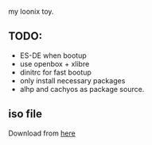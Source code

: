 my loonix toy.

## TODO:

- ES-DE when bootup
- use openbox + xlibre
- dinitrc for fast bootup
- only install necessary packages
- alhp and cachyos as package source.

## iso file

Download from [here](https://drive.google.com/file/d/1Oiz_2bStQ0DJp9ZiRQeineBcaSuQ6vjb/view?usp=sharing)
